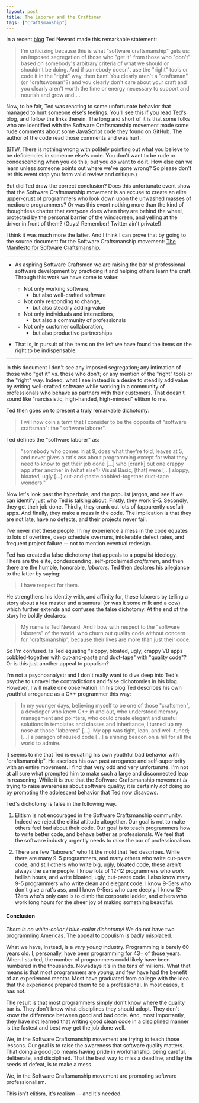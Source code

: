 ```yaml
---
layout: post
title: The Laborer and the Craftsman
tags: ["Craftsmanship"]
---
```

In a recent [blog](http://blogs.tedneward.com/2013/01/24/On+The+Dark+Side+Of+Craftsmanship.aspx) Ted Neward made this remarkable statement:

>I'm criticizing because this is what "software craftsmanship" gets us: an imposed segregation of those who "get it" from those who "don't" based on somebody's arbitrary criteria of what we should or shouldn't be doing. And if somebody doesn't use the "right" tools or code it in the "right" way, then bam! You clearly aren't a "craftsman" (or "craftswoman"?) and you clearly don't care about your craft and you clearly aren't worth the time or energy necessary to support and nourish and grow and....

Now, to be fair, Ted was reacting to some unfortunate behavior that managed to hurt someone else's feelings.  You'll see this if you read Ted's blog, and follow the links therein.  The long and short of it is that some folks who are identified with the Software Craftsmanship movement made some rude comments about some JavaScript code they found on GitHub. The author of the code read those comments and was hurt.

(BTW, There is nothing wrong with politely pointing out what you believe to be deficiencies in someone else's code.  You don't want to be rude or condescending when you do this; but you _do_ want to do it.  How else can we learn unless someone points out where we've gone wrong?  So please don't let this event stop you from valid review and critique.)

But did Ted draw the correct conclusion?  Does this unfortunate event show that the Software Craftsmanship movement is an excuse to create an elite upper-crust of programmers who look down upon the unwashed masses of mediocre programmers?  Or was this event nothing more than the kind of thoughtless chatter that _everyone_ does when they are behind the wheel, protected by the personal barrier of the windscreen, and yelling at the driver in front of them?  (Guys!  Remember!  Twitter ain't private!)

I think it was much more the latter.  And I think I can prove that by going to the source document for the Software Craftsmanship movement: [The Manifesto for Software Craftsmanship](http://manifesto.softwarecraftsmanship.org/).

-----
* As aspiring Software Craftsmen we are raising the bar of professional software development by practicing it and helping others learn the craft. Through this work we have come to value:

    * Not only working software,
        * but also well-crafted software
    * Not only responding to change,
        * but also steadily adding value
    * Not only individuals and interactions,
        * but also a community of professionals
    * Not only customer collaboration,
        * but also productive partnerships

* That is, in pursuit of the items on the left we have found the items on the right to be indispensable.

-----

In this document I don't see any imposed segregation; any intimation of those who "get it" vs. those who don't; or any mention of the "right" tools or the "right" way.  Indeed, what I see instead is a desire to steadily add value by writing well-crafted software while working in a community of professionals who behave as partners with their customers. That doesn't sound like "narcissistic, high-handed, high-minded" elitism to me.

Ted then goes on to present a truly remarkable dichotomy:

>I will now coin a term that I consider to be the opposite of "software craftsman": the "software laborer". 

Ted defines the "software laborer" as: 

>"somebody who comes in at 9, does what they're told, leaves at 5, and never gives a rat's ass about programming except for what they need to know to get their job done [...] who [crank] out one crappy app after another in (what else?) Visual Basic, [that] were [...] sloppy, bloated, ugly [...] cut-and-paste cobbled-together duct-tape wonders."

Now let's look past the hyperbole, and the populist jargon, and see if we can identify just who Ted is talking about.  Firstly, they work 9-5.  Secondly, they get their job done.  Thirdly, they crank out lots of (apparently useful) apps.  And finally, they make a mess in the code.  The implication is that they are not late, have no defects, and their projects never fail.  

I've never met these people.  In my experience a mess in the code equates to lots of overtime, deep schedule overruns, intolerable defect rates, and frequent project failure -- not to mention eventual redesign.  

Ted has created a false dichotomy that appeals to a populist ideology.  There are the elite, condescending, self-proclaimed _craftsmen_, and then there are the humble, honorable, _laborers_.  Ted then declares his allegiance to the latter by saying: 

>I have respect for them.  

He strengthens his identity with, and affinity for, these laborers by telling a story about a tea master and a samurai (or was it some milk and a cow) which further extends and confuses the false dichotomy. At the end of the story he boldly declares:

>My name is Ted Neward. And I bow with respect to the "software laborers" of the world, who churn out quality code without concern for "craftsmanship", because their lives are more than just their code.

So I'm confused.  Is Ted equating "sloppy, bloated, ugly, crappy VB apps cobbled-together with cut-and-paste and duct-tape" with "quality code"?  Or is this just another appeal to populism?

I'm not a psychoanalyst; and I don't really want to dive deep into Ted's psyche to unravel the contradictions and false dichotomies in his blog.  However, I will make one observation.  In his blog Ted describes his own youthful arrogance as a C++ programmer this way:

>In my younger days, believing myself to be one of those "craftsmen", a developer who knew C++ in and out, who understood memory management and pointers, who could create elegant and useful solutions in templates and classes and inheritance, I turned up my nose at those "laborers" [...]. My app was tight, lean, and well-tuned; [...] a paragon of reused code [...] a shining beacon on a hill for all the world to admire.

It seems to me that Ted is equating his own youthful bad behavior with "craftsmanship".  He ascribes his own past arrogance and self-superiority with an entire movement.  I find that very odd and very unfortunate.  I'm not at all sure what prompted him to make such a large and disconnected leap in reasoning.  While it is true that the Software Craftsmanship movement _is_ trying to raise awareness about software quality; it is certainly _not_ doing so by promoting the adolescent behavior that Ted now disavows.

Ted's dichotomy is false in the following way.  

1. Elitism is not encouraged in the Software Craftsmanship community.  Indeed we reject the elitist attitude altogether.  Our goal is not to make others feel bad about their code.  Our goal is to teach programmers how to write better code, and behave better as professionals.  We feel that the software industry urgently needs to raise the bar of professionalism.

2. There are few "laborers" who fit the mold that Ted describes.  While there are many 9-5 programmers, and many others who write cut-paste code, and still others who write big, ugly, bloated code, these aren't always the same people.  I know lots of 12-12 programmers who work hellish hours, and write bloated, ugly, cut-paste code.  I also know many 9-5 programmers who write clean and elegant code.  I know 9-5ers who don't give a rat's ass, and I know 9-5ers who care deeply.  I know 12-12ers who's only care is to climb the corporate ladder, and others who work long hours for the sheer joy of making something beautiful.  

#### Conclusion
_There is no white-collar / blue-collar dichotomy!_  We do not have two programming Americas.  The appeal to populism is badly misplaced.  

What we have, instead, is a _very young_ industry.  Programming is barely 60 years old.  I, personally, have been programming for 43+ of those years.  When I started, the number of programmers could likely have been numbered in the thousands.  Nowadays it's in the tens of millions.   What that means is that most programmers are _young_; and few have had the benefit of an experienced mentor.  Most have graduated from college with the idea that the experience prepared them to be a professional.  In most cases, it has not.

The result is that most programmers simply don't know where the quality bar is.  They don't know what disciplines they should adopt.  They don't know the difference between good and bad code.  And, most importantly, they have not learned that writing good clean code in a disciplined manner is the fastest and best way get the job done well.  

We, in the Software Craftsmanship movement are trying to teach those lessons.  Our goal is to raise the awareness that software quality matters.  That doing a good job means having pride in workmanship, being careful, deliberate, and disciplined.  That the best way to miss a deadline, and lay the seeds of defeat, is to make a mess.

We, in the Software Craftsmanship movement are promoting software professionalism.

This isn't elitism, it's realism -- and it's needed.  







